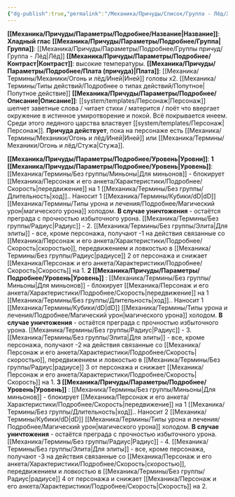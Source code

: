 ```yaml
---
{"dg-publish":true,"permalink":"/Механика/Причуды/Список/Группа - Лёд/Хладный глас/","noteIcon":"","created":"2025-08-21T13:47:49.320+03:00","updated":"2025-07-29T23:53:06.121+03:00"}
---
```


**[[Механика/Причуды/Параметры/Подробнее/Название\|Название]]**: **Хладный глас**
**[[Механика/Причуды/Параметры/Подробнее/Группа\|Группа]]**: [[Механика/Причуды/Параметры/Подробнее/Группы причуд/Группа - Лёд\|Лёд]] 
**[[Механика/Причуды/Параметры/Подробнее/Контраст\|Контраст]]**: высокие температуры.
**[[Механика/Причуды/Параметры/Подробнее/Плата (причуда)\|Плата]]**: [[Механика/Термины/Механики/Огонь и лёд/Иней\|Иней]] головы х2. [[Механика/Термины/Типы действий/Подробнее о типах действий/Попутное\|Попутное действие]]
**[[Механика/Причуды/Параметры/Подробнее/Описание\|Описание]]**: [[system/templates/Персонаж\|Персонаж]] шепчет заветные слова / читает стихи / матерится / поёт что ввергает окружение в истинное умиротворение и покой. Всё покрывается инеем. Среди этого ледяного царства властвует [[system/templates/Персонаж\|Персонаж]].
**Причуда действует**, пока на персонаже есть [[Механика/Термины/Механики/Огонь и лёд/Иней\|Иней]] или [[Механика/Термины/Механики/Огонь и лёд/Стужа\|Стужа]]. 

**[[Механика/Причуды/Параметры/Подробнее/Уровень\|Уровни]]**:
**1 [[Механика/Причуды/Параметры/Подробнее/Уровень\|Уровень]]**:
[[Механика/Термины/Без группы/Миньоны\|Для миньонов]] - блокирует [[Механика/Персонаж и его анкета/Характеристики/Подробнее/Скорость\|передвижение]] на 1 [[Механика/Термины/Без группы/Длительность\|ход]].. Наносит 1 [[Механика/Термины/Кубики/dD\|dD]] [[Механика/Термины/Типы урона и лечения/Подробнее/Магический урон\|магического урона]] холодом. **В случае уничтожения** - остаётся преграда с прочностью избыточного урона. [[Механика/Термины/Без группы/Радиус\|Радиус]] - 2.
[[Механика/Термины/Без группы/Элита\|Для элиты]] - все, кроме персонажа, получают -1 на действия связанные со [[Механика/Персонаж и его анкета/Характеристики/Подробнее/Скорость\|скоростью]], передвижением и ловкостью в [[Механика/Термины/Без группы/Радиус\|радиусе]] 2 от персонажа и снижает [[Механика/Персонаж и его анкета/Характеристики/Подробнее/Скорость\|Скорость]] на 1. 
**2 [[Механика/Причуды/Параметры/Подробнее/Уровень\|Уровень]]** :
[[Механика/Термины/Без группы/Миньоны\|Для миньонов]] - блокирует [[Механика/Персонаж и его анкета/Характеристики/Подробнее/Скорость\|передвижение]] на 1 [[Механика/Термины/Без группы/Длительность\|ход]].. Наносит 1 [[Механика/Термины/Кубики/dD\|dD]] [[Механика/Термины/Типы урона и лечения/Подробнее/Магический урон\|магического урона]] холодом. **В случае уничтожения** - остаётся преграда с прочностью избыточного урона. [[Механика/Термины/Без группы/Радиус\|Радиус]] - 3.
[[Механика/Термины/Без группы/Элита\|Для элиты]] - все, кроме персонажа, получают -2 на действия связанные со [[Механика/Персонаж и его анкета/Характеристики/Подробнее/Скорость\|скоростью]], передвижением и ловкостью в [[Механика/Термины/Без группы/Радиус\|радиусе]] 3 от персонажа и снижает [[Механика/Персонаж и его анкета/Характеристики/Подробнее/Скорость\|Скорость]] на 1. 
**3 [[Механика/Причуды/Параметры/Подробнее/Уровень\|Уровень]]** :
[[Механика/Термины/Без группы/Миньоны\|Для миньонов]] - блокирует [[Механика/Персонаж и его анкета/Характеристики/Подробнее/Скорость\|передвижение]] на 1 [[Механика/Термины/Без группы/Длительность\|ход]].. Наносит 2 [[Механика/Термины/Кубики/dD\|dD]] [[Механика/Термины/Типы урона и лечения/Подробнее/Магический урон\|магического урона]] холодом. **В случае уничтожения** - остаётся преграда с прочностью избыточного урона. [[Механика/Термины/Без группы/Радиус\|Радиус]] - 4.
[[Механика/Термины/Без группы/Элита\|Для элиты]] - все, кроме персонажа, получают -3 на действия связанные со [[Механика/Персонаж и его анкета/Характеристики/Подробнее/Скорость\|скоростью]], передвижением и ловкостью в [[Механика/Термины/Без группы/Радиус\|радиусе]] 4 от персонажа и снижает  [[Механика/Персонаж и его анкета/Характеристики/Подробнее/Скорость\|Скорость]] на 2. 